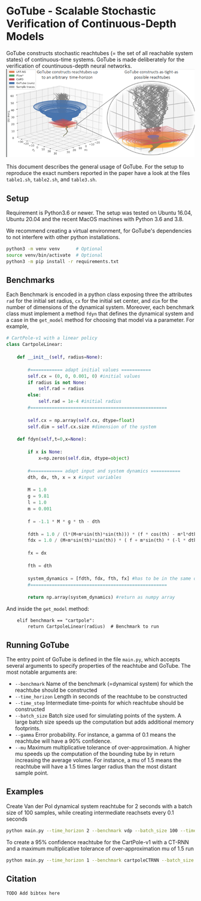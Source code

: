 # GoTube -  Scalable Stochastic Verification of Continuous-Depth Models

GoTube constructs stochastic reachtubes (= the set of all reachable system states) of continuous-time systems. GoTube is made deliberately for the verification of countinuous-depth neural networks.
![Figure 1 of the paper](fig3.png)

This document describes the general usage of GoTube. For the setup to reproduce the exact numbers reported in the paper have a look at the files ```table1.sh```, ```table2.sh```, and ```table3.sh```. 

## Setup

Requirement is Python3.6 or newer.
The setup was tested on Ubuntu 16.04, Ubuntu 20.04 and the recent MacOS machines with Python 3.6 and 3.8.

We recommend creating a virtual environment, for GoTube's dependencies to not interfere with other python installations.

```bash
python3 -m venv venv      # Optional
source venv/bin/activate  # Optional
python3 -m pip install -r requirements.txt
```

## Benchmarks

Each Benchmark is encoded in a python class exposing three the attributes ```rad``` for the initial set radius, ```cx``` for the initial set center, and ```dim``` for the number of dimensions of the dynamical system.
Moreover, each benchmark class must implement a method ```fdyn``` that defines the dynamical system and a case in the ``get_model`` method for choosing that model via a parameter.
For example,

```python
# CartPole-v1 with a linear policy
class CartpoleLinear:
    
    def __init__(self, radius=None):
        
        #============ adapt initial values ===========
        self.cx = (0, 0, 0.001, 0) #initial values
        if radius is not None:
            self.rad = radius
        else:
            self.rad = 1e-4 #initial radius
        #===================================================
        
        self.cx = np.array(self.cx, dtype=float)
        self.dim = self.cx.size #dimension of the system
        
    def fdyn(self,t=0,x=None):
        
        if x is None:
            x=np.zeros(self.dim, dtype=object)
      
        #============ adapt input and system dynamics ===========
        dth, dx, th, x = x #input variables
              
        M = 1.0
        g = 9.81
        l = 1.0
        m = 0.001
        
        f = -1.1 * M * g * th - dth
    
        fdth = 1.0 / (l*(M+m*sin(th)*sin(th))) * (f * cos(th) - m*l*dth*dth*cos(th)*sin(th) + (m+M)*g*sin(th))
        fdx = 1.0 / (M+m*sin(th)*sin(th)) * ( f + m*sin(th) * (-l * dth*dth + g*cos(th)) )

        fx = dx

        fth = dth
        
        system_dynamics = [fdth, fdx, fth, fx] #has to be in the same order as the input variables
        #===================================================
        
        return np.array(system_dynamics) #return as numpy array
```
And inside the ``get_model`` method:
```
    elif benchmark == "cartpole":
        return CartpoleLinear(radius)  # Benchmark to run
```

## Running GoTube

The entry point of GoTube is defined in the file ```main.py```, which accepts several arguments to specify properties of the reachtube and GoTube.
The most notable arguments are:

- ```--benchmark``` Name of the benchmark (=dynamical system) for which the reachtube should be constructed
- ```--time_horizon``` Length in seconds of the reachtube to be constructed
- ```--time_step``` Intermediate time-points for which reachtube should be constructed
- ```--batch_size``` Batch size used for simulating points of the system. A large batch size speeds up the computation but adds additional memory footprints.
- ```--gamma``` Error probability. For instance, a gamma of 0.1 means the reachtube will have a 90% confidence.
- ```--mu``` Maximum multiplicative tolerance of over-approximation. A higher mu speeds up the computation of the bounding tube by in return increasing the average volume. For instance, a mu of 1.5 means the reachtube will have a 1.5 times larger radius than the most distant sample point.

## Examples

Create Van der Pol dynamical system reachtube for 2 seconds with a batch size of 100 samples, while creating intermediate reachsets every 0.1 seconds 

```bash
python main.py --time_horizon 2 --benchmark vdp --batch_size 100 --time_step 0.1
```

To create a 95% confidence reachtube for the CartPole-v1 with a CT-RNN and a maximum multiplicative tolerance of over-approximation mu of 1.5 run

```bash
python main.py --time_horizon 1 --benchmark cartpoleCTRNN --batch_size 10000 --time_step 0.02 --gamma 0.05 --mu 1.5
```

## Citation

```tex
TODO Add bibtex here
```
